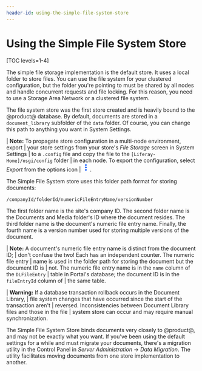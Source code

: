 ```yaml
---
header-id: using-the-simple-file-system-store
---
```


# Using the Simple File System Store

[TOC levels=1-4]

The simple file storage implementation is the default store. It uses a local
folder to store files. You can use the file system for your clustered
configuration, but the folder you're pointing to must be shared by all nodes and
handle concurrent requests and file locking. For this reason, you need to use
a Storage Area Network or a clustered file system.

The file system store was the first store created and is heavily bound to the
@product@ database. By default, documents are stored in a `document_library`
subfolder of the `data` folder. Of course, you can change this path to anything
you want in System Settings. 

| **Note:** To propagate store configuration in a multi-node environment, export
| your store settings from your store's *File Storage* screen in System Settings
| to a `.config` file and copy the file to the `[Liferay-Home]/osgi/config` folder
| in each node. To export the configuration, select *Export* from the options icon
| ![Options](../../../images/icon-options.png).

The Simple File System store uses this folder path format for storing documents:

    /companyId/folderId/numericFileEntryName/versionNumber

The first folder name is the site's company ID. The second folder name is the
Documents and Media folder's ID where the document resides. The third folder
name is the document's numeric file entry name. Finally, the fourth name is
a version number used for storing multiple versions of the document.

| **Note:** A document's numeric file entry name is distinct from the document ID;
| don't confuse the two! Each has an independent counter. The numeric file entry
| name is used in the folder path for storing the document but the document ID is
| not. The numeric file entry name is in the `name` column of the `DLFileEntry`
| table in Portal's database; the document ID is in the `fileEntryId` column of
| the same table.

| **Warning:** If a database transaction rollback occurs in the Document Library,
| file system changes that have occurred since the start of the transaction aren't
| reversed. Inconsistencies between Document Library files and those in the file
| system store can occur and may require manual synchronization.

The Simple File System Store binds documents very closely to @product@, and may
not be exactly what you want. If you've been using the default settings for
a while and must migrate your documents, there's a migration utility in the
Control Panel in *Server Administration* &rarr; *Data Migration*. The utility
facilitates moving documents from one store implementation to another. 

